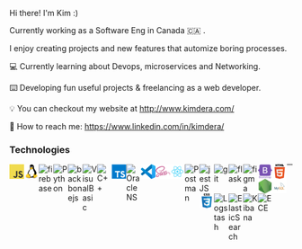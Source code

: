 Hi there! I'm Kim :)

Currently working as a Software Eng in Canada 🇨🇦 . 

I enjoy creating projects and new features that automize boring processes.

💻 Currently learning about Devops, microservices and Networking.

⌨️ Developing fun useful projects & freelancing as a web developer.

💡 You can checkout my website at http://www.kimdera.com/

💬 How to reach me: https://www.linkedin.com/in/kimdera/

### Technologies

<img align="left" alt="JavaScript" width="26px" src="https://raw.githubusercontent.com/github/explore/80688e429a7d4ef2fca1e82350fe8e3517d3494d/topics/javascript/javascript.png" />
<img align="left" alt="Linux" width="26px" src="https://raw.githubusercontent.com/devicons/devicon/master/icons/linux/linux-original.svg" />
<img align="left" alt="firebase" width="26px" src="https://www.vectorlogo.zone/logos/firebase/firebase-icon.svg" />
<img align="left" alt="Python" width="26px" src="https://upload.wikimedia.org/wikipedia/commons/thumb/c/c3/Python-logo-notext.svg/1200px-Python-logo-notext.svg.png" />

<img align="left" alt="backbonejs" width="26px" src="http://gregfranko.com/images/backbone.png" />
<img align="left" alt="VisualBasic" width="26px" src="https://banner2.cleanpng.com/20180820/rta/kisspng-microsoft-visual-studio-lightswitch-visual-basic-t-net-for-android-app-app-5b7a3d62df89b8.6322733615347377629156.jpg" />
<img align="left" alt="C++" width="26px" src="https://upload.wikimedia.org/wikipedia/commons/thumb/1/18/ISO_C%2B%2B_Logo.svg/1200px-ISO_C%2B%2B_Logo.svg.png" />
<img align="left" alt="TypeScript" width="26px" src="https://raw.githubusercontent.com/devicons/devicon/master/icons/typescript/typescript-original.svg" />
<img align="left" alt="OracleNS" width="26px" src="https://logos-world.net/wp-content/uploads/2021/09/NetSuite-Emblem.png" />
<img align="left" alt="Visual Studio Code" width="26px" src="https://raw.githubusercontent.com/github/explore/80688e429a7d4ef2fca1e82350fe8e3517d3494d/topics/visual-studio-code/visual-studio-code.png" />
<img align="left" alt="CSS3" width="26px" src="https://raw.githubusercontent.com/github/explore/80688e429a7d4ef2fca1e82350fe8e3517d3494d/topics/sass/sass.png" />
<img align="left" alt="React" width="26px" src="https://raw.githubusercontent.com/github/explore/80688e429a7d4ef2fca1e82350fe8e3517d3494d/topics/react/react.png" />

<img align="left" alt="Postman" width="26px" src="https://www.vectorlogo.zone/logos/getpostman/getpostman-icon.svg" />
<img align="left" alt="jestJS" width="26px" src="https://www.vectorlogo.zone/logos/jestjsio/jestjsio-icon.svg" />
<img align="left" alt="git" width="26px" src="https://www.vectorlogo.zone/logos/git-scm/git-scm-icon.svg" />
<img align="left" alt="flask" width="26px" src="https://www.vectorlogo.zone/logos/pocoo_flask/pocoo_flask-icon.svg" />
<img align="left" alt="figma" width="26px" src="https://www.vectorlogo.zone/logos/figma/figma-icon.svg" />
<img align="left" alt="bootstrap" width="26px" src="https://raw.githubusercontent.com/devicons/devicon/master/icons/bootstrap/bootstrap-plain-wordmark.svg" />
<img align="left" alt="HTML5" width="26px" src="https://raw.githubusercontent.com/github/explore/80688e429a7d4ef2fca1e82350fe8e3517d3494d/topics/html/html.png" />
<img align="left" alt="Node.js" width="26px" src="https://raw.githubusercontent.com/github/explore/80688e429a7d4ef2fca1e82350fe8e3517d3494d/topics/nodejs/nodejs.png" />
<img align="left" alt="MySQL" width="26px" src="https://raw.githubusercontent.com/github/explore/80688e429a7d4ef2fca1e82350fe8e3517d3494d/topics/mysql/mysql.png" />
<img align="left" alt="Sass" width="26px" 
src="https://raw.githubusercontent.com/github/explore/80688e429a7d4ef2fca1e82350fe8e3517d3494d/topics/css/css.png" />
<hr>
<img align="left" alt="Logstash" width="26px" src="https://elastic-content-share.eu/wp-content/uploads/edd/2020/06/logstash-logo-color.png" />
<img align="left" alt="ElasticSearch" width="26px" src="https://brandslogos.com/wp-content/uploads/images/large/elastic-elasticsearch-logo.png" />
<img align="left" alt="Kibana" width="26px" src="https://iconape.com/wp-content/png_logo_vector/elastic-kibana.png" />
<img align="left" alt="ECE" width="26px" src="https://sevenhillstechnology.com/wp-content/uploads/2021/01/elastic-cloud-logo.png" />

